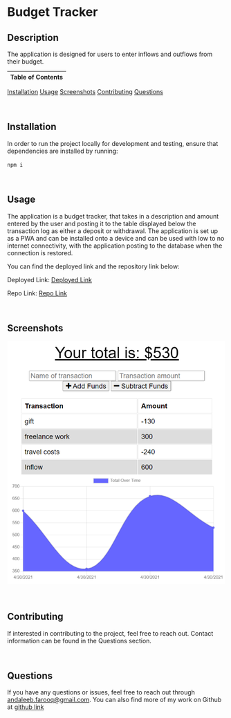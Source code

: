 # Budget Tracker

## Description
The application is designed for users to enter inflows and outflows from their budget.


Table of Contents |
-------------------|
[Installation](#Installation)
[Usage](#Usage)
[Screenshots](#Screenshots)
[Contributing](#Contributing)
[Questions](#Questions)

<br />

## Installation

In order to run the project locally for development and testing, ensure that dependencies are installed by running:

`npm i`

<br />

## Usage

The application is a budget tracker, that takes in a description and amount entered by the user and posting it to the table displayed below the transaction log as either a deposit or withdrawal. The application is set up as a PWA and can be installed onto a device and can be used with low to no internet connectivity, with the application posting to the database when the connection is restored.

You can find the deployed link and the repository link below:

Deployed Link: [Deployed Link](https://vast-inlet-94560.herokuapp.com/)

Repo Link: [Repo Link](https://github.com/cerafinn/budget-tracker)

<br />

## Screenshots

![App Image](./assets/images/budget-tracker.png)

<br />

## Contributing

If interested in contributing to the project, feel free to reach out. Contact information can be found in the Questions section.

<br />

## Questions

If you have any questions or issues, feel free to reach out through andaleeb.farooq@gmail.com.
You can also find more of my work on Github at [github link](https://github.com/cerafinn)